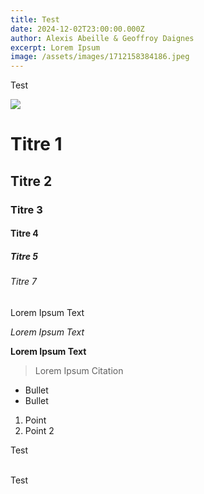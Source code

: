 ```yaml
---
title: Test
date: 2024-12-02T23:00:00.000Z
author: Alexis Abeille & Geoffroy Daignes
excerpt: Lorem Ipsum
image: /assets/images/1712158384186.jpeg
---
```


Test

![](/assets/images/IMG_1275.JPG)

# Titre 1

## Titre 2

### Titre 3

#### Titre 4

##### Titre 5

###### Titre 7

Lorem Ipsum Text

*Lorem Ipsum Text*

**Lorem Ipsum Text**

> Lorem Ipsum Citation

* Bullet
* Bullet

1. Point
2. Point 2

Test

\
Test
